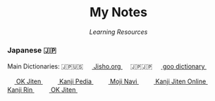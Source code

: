 <h1 align="center">My Notes</h1>
<p align="center"><i>Learning Resources</i></p>


### Japanese 🇯🇵 

Main Dictionaries:
🇯🇵🇺🇸 <img height="16" width="16" src="http://proxy.duckduckgo.com/ip3/jisho.org.ico">[ Jisho.org ](https://jisho.org)&emsp; 
🇯🇵🇯🇵 <img height="16" width="16" src="http://proxy.duckduckgo.com/ip3/dictionary.goo.ne.jp.ico">[ goo dictionary ](https://dictionary.goo.ne.jp/jn/)&emsp; 

<img height="16" width="16" src="http://proxy.duckduckgo.com/ip3/okmagazine.com.ico">[ OK Jiten ](http://okjiten.jp)&emsp; 
<img height="16" width="16" src="http://proxy.duckduckgo.com/ip3/www.kanjipedia.jp.ico">[ Kanji Pedia ](https://www.kanjipedia.jp/)&emsp;
<img height="16" width="16" src="http://proxy.duckduckgo.com/ip3/mojinavi.com.ico">[ Moji Navi ](https://mojinavi.com/)&emsp;
<img height="16" width="16" src="http://proxy.duckduckgo.com/ip3/kanji.jitenon.jp.ico">[ Kanji Jiten Online ](https://kanji.jitenon.jp)&emsp; 
<img height="16" width="16" src="http://proxy.duckduckgo.com/ip3/ksbookshelf.com.ico">[ Kanji Rin ](http://ksbookshelf.com/DW/Kanjirin/index.html#kanjirin)&emsp; 
<img height="16" width="16" src="http://proxy.duckduckgo.com/ip3/okmagazine.com.ico">[ OK Jiten ](http://okjiten.jp)&emsp; 


